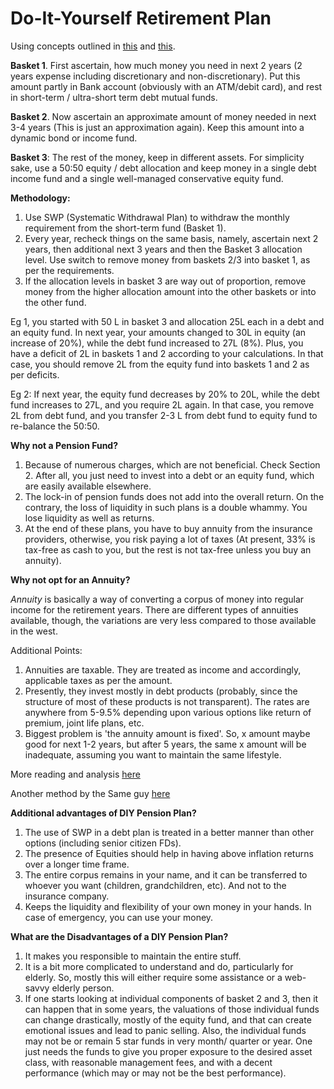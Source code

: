 # Do-It-Yourself Retirement Plan

Using concepts outlined in [this](https://indiainvestments.gitbook.io/content/new-to-investing-and-eli5-series/investment-philosophy-and-strategy#basics-of-investment-strategy-plan) and [this](https://indiainvestments.gitbook.io/content/new-to-investing-and-eli5-series/investment-philosophy-and-strategy#a-simple-financial-planning-roadmap).

**Basket 1**. First ascertain, how much money you need in next 2 years (2 years expense including discretionary and non-discretionary). Put this amount partly in Bank account (obviously with an ATM/debit card), and rest in short-term / ultra-short term debt mutual funds.

**Basket 2**. Now ascertain an approximate amount of money needed in next 3-4 years (This is just an approximation again). Keep this amount into a dynamic bond or income fund.

**Basket 3**: The rest of the money, keep in different assets. For simplicity sake, use a 50:50 equity / debt allocation and keep money in a single debt income fund and a single well-managed conservative equity fund.

**Methodology:**

1.  Use SWP (Systematic Withdrawal Plan) to withdraw the monthly requirement from the short-term fund (Basket 1).
2.  Every year, recheck things on the same basis, namely, ascertain next 2 years, then additional next 3 years and then the Basket 3 allocation level. Use switch to remove money from baskets 2/3 into basket 1, as per the requirements.
3.  If the allocation levels in basket 3 are way out of proportion, remove money from the higher allocation amount into the other baskets or into the other fund.

Eg 1, you started with 50 L in basket 3 and allocation 25L each in a debt and an equity fund. In next year, your amounts changed to 30L in equity (an increase of 20%), while the debt fund increased to 27L (8%). Plus, you have a deficit of 2L in baskets 1 and 2 according to your calculations. In that case, you should remove 2L from the equity fund into baskets 1 and 2 as per deficits.

Eg 2: If next year, the equity fund decreases by 20% to 20L, while the debt fund increases to 27L, and you require 2L again. In that case, you remove 2L from debt fund, and you transfer 2-3 L from debt fund to equity fund to re-balance the 50:50.

**Why not a Pension Fund?**

1.  Because of numerous charges, which are not beneficial. Check Section 2. After all, you just need to invest into a debt or an equity fund, which are easily available elsewhere.
2.  The lock-in of pension funds does not add into the overall return. On the contrary, the loss of liquidity in such plans is a double whammy. You lose liquidity as well as returns.
3.  At the end of these plans, you have to buy annuity from the insurance providers, otherwise, you risk paying a lot of taxes (At present, 33% is tax-free as cash to you, but the rest is not tax-free unless you buy an annuity).

**Why not opt for an Annuity?**

*Annuity* is basically a way of converting a corpus of money into regular income for the retirement years. There are different types of annuities available, though, the variations are very less compared to those available in the west.

Additional Points:

1.  Annuities are taxable. They are treated as income and accordingly, applicable taxes as per the amount.
2.  Presently, they invest mostly in debt products (probably, since the structure of most of these products is not transparent). The rates are anywhere from 5-9.5% depending upon various options like return of premium, joint life plans, etc.
3.  Biggest problem is 'the annuity amount is fixed'. So, x amount maybe good for next 1-2 years, but after 5 years, the same x amount will be inadequate, assuming you want to maintain the same lifestyle.

More reading and analysis [here](http://capitalmind.in/2010/01/low-annuity-returns-in-india/)

Another method by the Same guy [here](http://capitalmind.in/2010/06/video-pension-plans-vs-do-it-yourself/)

**Additional advantages of DIY Pension Plan?**

1.  The use of SWP in a debt plan is treated in a better manner than other options (including senior citizen FDs).
2.  The presence of Equities should help in having above inflation returns over a longer time frame.
3.  The entire corpus remains in your name, and it can be transferred to whoever you want (children, grandchildren, etc). And not to the insurance company.
4.  Keeps the liquidity and flexibility of your own money in your hands. In case of emergency, you can use your money.

**What are the Disadvantages of a DIY Pension Plan?**

1.  It makes you responsible to maintain the entire stuff.
2.  It is a bit more complicated to understand and do, particularly for elderly. So, mostly this will either require some assistance or a web-savvy elderly person.
3.  If one starts looking at individual components of basket 2 and 3, then it can happen that in some years, the valuations of those individual funds can change drastically, mostly of the equity fund, and that can create emotional issues and lead to panic selling. Also, the individual funds may not be or remain 5 star funds in very month/ quarter or year. One just needs the funds to give you proper exposure to the desired asset class, with reasonable management fees, and with a decent performance (which may or may not be the best performance).
